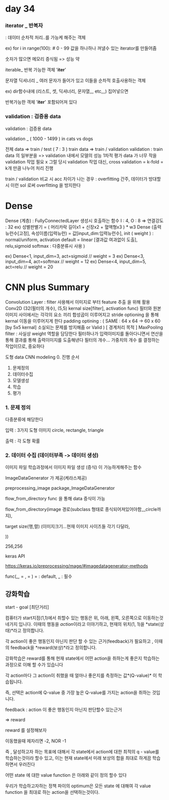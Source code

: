 # day 34



### iterator _ 반복자

: 데이터 순차적 처리..를 가능케 해주는 객체

ex) for i in range(100): # 0 - 99 값을 하나하나 꺼낼수 있는 iterator를 만들어줌

숫자가 많으면 메모리 증식됨 => 성능 약

iterable_ 반복 가능한 객체 '__iter__'

문자열 딕셔너리 _ 여러 문자가 들어가 있고 이들을 순차적 호출사용하는 객체

ex) dir함수내에 (리스트, 셋, 딕셔너리, 문자열,,, etc,,,) 집어넣으면 

반복가능한 객체 '__iter__' 포함되어져 있다

### validation : 검증용 data

 validation : 검증용 data

 validation _ ( 1000 - 1499 ) in cats vs dogs 

 전체 data => train / test ( 7 : 3 )
 train data => train / validation
 validation : train data 의 일부분을 => validation 내에서 모델의 성능 1차적 평가
 data 가 너무 작을 validation 작업 필요 x
 그럴 당시 validation 작업 대신, cross validation = k-fold = k개 만큼 나누어 처리 진행

 train / validation 비교 시 acc 차이가 나는 경우 : overfitting 간주, 
 데이터가 방대할시 이런 sol 로써 overfitting 을 방지한다 

# Dense

 Dense (계층) : FullyConnectedLayer 생성시 호출하는 함수 
 I : 4, O : 8 => 연결강도 : 32
 ex) 성별판별기 = ( 머리카락 길이x1 + 신장x2 + 혈액형x3 ) * w3
 Dense (출력 뉴런수[고정],
        속성이름(입력뉴런) = 값[input_dim:입력뉴런수],
       init ( weight ) : normal/uniform,
       activation
       default = linear [결과값 여과없이 도출],
        relu,sigmoid
       softmax : 다중분류시 사용 )

 ex) Dense<1, input_dim=3, act=sigmoid // weight = 3
 ex) Dense<3, input_dim=4, act=softmax // weight = 12 
 ex) Dense<4, input_dim=5, act=relu // weight = 20

# CNN plus Summary

 Convolution Layer : filter 사용해서 이미지로 부터 feature 추출 을 위해 활용
 Conv2D (32(필터의 개수), (5,5) kernal size[filter], activation func) 
 필터와 원본 이미지 사이에서는 각각의 요소 끼리 합성곱이 이루어지고
 stride optioning 을 통해 kernal 이동을 이루어지게 한다
 padding optining : ( SAME : 64 x 64 -> 60 x 60 [by 5x5 kernal] 소실되는 문제를 방지해줌
                     or Valid  ) [ 경계처리 목적 ]
 MaxPooling 
 filter : 사실상 weight 역할을 담당한다
 필터하나가 입력이미지를 돌아다니면서 연산을 통해 결과를 통해 출력이미지를 도출해낸다
 필터의 개수... 가중치의 개수 를 결정하는 작업이므로, 중요하다



도형 data CNN modeling
0. 진행 순서
1. 문제정의
2. 데이터수집
3. 모델생성
4. 학습
5. 평가



### 1. 문제 정의 

다중분류에 해당한다

입력 : 3가지 도형 이미지 circle, rectangle, triangle

출력 : 각 도형 확률 

### 2. 데이터 수집 (데이터부족 -> 데이터 생성)

이미지 파일 학습과정에서 이미지 파일 생성 (증식) 이 가능하게해주는 함수 

ImageDataGenerator 가 제공(케라스제공)

preprocessing_image package_ImageDataGenerator

flow_from_directory func 을 통해 data 증식이 가능

flow_from_directory(image 경로(subclass 형태로 종식되어져있어야함__circle까지),

target size(행,렬) (이미지크기...현재 이미지 사이즈들 각기 다달라,

)) 

256,256

keras API

https://keras.io/preprocessing/mage/#imagedatagenerator-methods

func(_, = , = ) = : default, _ : 필수



## 강화학습

start - goal [최단거리]

컴퓨터가 start지점(1,1)에서 취할수 있는 행동은 위, 아래, 왼쪽, 오른쪽으로 이동하는것 네가지 입니다. 이때의 행동을 *action*이라고 이야기하고, 현재의 위치(1, 1)을 *state(상태)*라고 정의합니다. 

각 action이 좋은 행동인지 아닌지 판단 할 수 있는 근거(feedback)가 필요하고 , 이때의 feedback을 *reward(보상)*라고 정의합니다.

강화학습은 reward를 통해 현재 state에서 어떤 action을 취하는게 좋은지 학습하는 과정으로 이해 할 수가 있습니다

각 action마다  그 action이 취했을 때 얼마나 좋은지를 측정하는 값*(Q-value)* 이 학습됩니다.

즉, 선택은 action에 Q-value 중 가장 높은 Q-value를 가지는 action을 취하는 것입니다. 



feedback  : action 이 좋은 행동인지 아닌지 판단할수 있는근거

=> reward

reward 를 설정해보자 

이동했을때 제자리면 -2, NOR -1 



즉 , 달성하고자 하는 목표에 대해서 각 state에서 action에 대한 최적의 q - value를 학습하는것이라 할수 있고, 이는 현재 state에서 미래 보상의 합을 최대로 하게끔 학습하면서 우러진다

어떤 state 에 대한 value function 은 아래와 같이 정의 할수 있다

우리가 학습하고자하는 정책 파이의 optimum은 모든 state 에 대해여 각 value function 을 최대로 하는 action을 선택하는것이다. 

